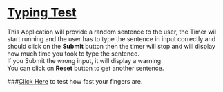 # [Typing Test](https://sspstark.github.io/Typing-Test/)
This Application will provide a random sentence to the user, the Timer wil start running and the user has to type the sentence in input correctly and should click on the **Submit** button then the timer will stop and will display how much time you took to type the sentence.\
If you Submit the wrong input, it will display a warning.\
You can click on **Reset** button to get another sentence.

###[Click Here](https://sspstark.github.io/Typing-Test/) to test how fast your fingers are.
